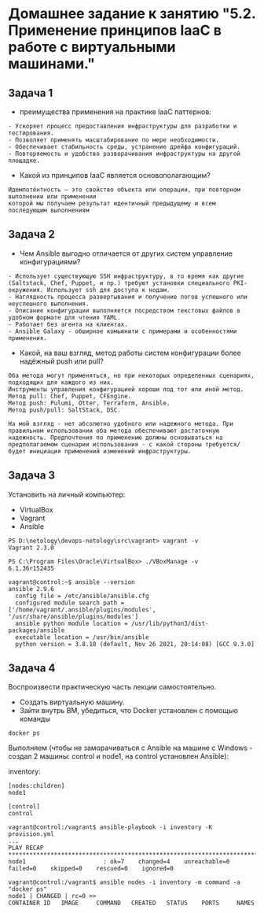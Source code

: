 # Домашнее задание к занятию "5.2. Применение принципов IaaC в работе с виртуальными машинами."


## Задача 1

- преимущества применения на практике IaaC паттернов:

```
- Ускоряет процесс предоставления инфраструктуры для разработки и тестирования. 
- Позволяет применять масштабирование по мере необходимости.
- Обеспечивает стабильность среды, устранение дрейфа конфигураций.
- Повторяемость и удобство разворачивания инфраструктуры на другой площадке.
```

- Какой из принципов IaaC является основополагающим?
```
Идемпоте́нтность — это свойство объекта или операции, при повторном выполнении или применении
которой мы получаем результат идентичный предыдущему и всем последующим выполнениям
```


## Задача 2


- Чем Ansible выгодно отличается от других систем управление конфигурациями?
```
- Использует существующую SSH инфраструктуру, в то время как другие (Saltstack, Chef, Puppet, и пр.) требуют установки специального PKI-окружения. Использует ssh для доступа к нодам.
- Наглядность процесса развертывания и получение логов успешного или неуспешного выполнения.
- Описание конфигурации выполняется посредством текстовых файлов в удобном формате для чтения YAML.
- Работает без агента на клиентах.
- Ansible Galaxy - обширное комьюнити с примерами и особенностями применения.
```
- Какой, на ваш взгляд, метод работы систем конфигурации более надёжный push или pull?
```
Оба метода могут применяться, но при некоторых определенных сценариях, подходящих для каждого из них. 
Инструменты управления конфигурацией хороши под тот или иной метод.
Метод pull: Chef, Puppet, CFEngine.
Метод push: Pulumi, Otter, Terraform, Ansible.
Метод push/pull: SaltStack, DSC.

На мой взгляд - нет абсолютно удобного или надежного метода. При правильном использовании оба метода обеспечивают достаточную надежность. Предпочтения по применению должны основываться на предполагаемом сценарии использования - с какой стороны требуется/будет инициация применений изменений инфраструктуры.

```

## Задача 3

Установить на личный компьютер:

- VirtualBox
- Vagrant
- Ansible

```
PS D:\netology\devops-netology\src\vagrant> vagrant -v
Vagrant 2.3.0
```

```
PS C:\Program Files\Oracle\VirtualBox> ./VBoxManage -v
6.1.36r152435
```

```
vagrant@control:~$ ansible --version
ansible 2.9.6
  config file = /etc/ansible/ansible.cfg
  configured module search path = ['/home/vagrant/.ansible/plugins/modules', '/usr/share/ansible/plugins/modules']
  ansible python module location = /usr/lib/python3/dist-packages/ansible
  executable location = /usr/bin/ansible
  python version = 3.8.10 (default, Nov 26 2021, 20:14:08) [GCC 9.3.0]
```


## Задача 4

Воспроизвести практическую часть лекции самостоятельно.

- Создать виртуальную машину.
- Зайти внутрь ВМ, убедиться, что Docker установлен с помощью команды
```
docker ps
```

Выполняем (чтобы не заморачиваться с Ansible на машине с Windows - создал 2 машины: control и node1, на control установлен Ansible):

inventory:
```
[nodes:children]
node1

[control]
control
```

```
vagrant@control:/vagrant$ ansible-playbook -i inventory -K provision.yml
...
PLAY RECAP ***********************************************************************************************************************************************************
node1                      : ok=7    changed=4    unreachable=0    failed=0    skipped=0    rescued=0    ignored=0
```
```
vagrant@control:/vagrant$ ansible nodes -i inventory -m command -a "docker ps"
node1 | CHANGED | rc=0 >>
CONTAINER ID   IMAGE     COMMAND   CREATED   STATUS    PORTS     NAMES
```
